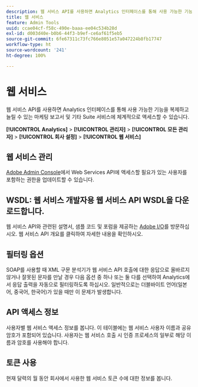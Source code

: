 ```yaml
---
description: 웹 서비스 API를 사용하면 Analytics 인터페이스를 통해 사용 가능한 기능을 복제하고 늘릴 수 있는 마케팅 보고서 및 기타 Suite 서비스에 체계적으로 액세스할 수 있습니다.
title: 웹 서비스
feature: Admin Tools
uuid: ccae04cf-f58c-490e-baaa-ee04c534b28d
exl-id: d003d40e-b0b6-44f3-b9ef-ce6af61f5eb5
source-git-commit: 6fe67311c73fc766e8051e57a047224b8fb17747
workflow-type: ht
source-wordcount: '241'
ht-degree: 100%

---
```


# 웹 서비스

웹 서비스 API를 사용하면 Analytics 인터페이스를 통해 사용 가능한 기능을 복제하고 늘릴 수 있는 마케팅 보고서 및 기타 Suite 서비스에 체계적으로 액세스할 수 있습니다.

**[!UICONTROL Analytics]** > **[!UICONTROL 관리자]** > **[!UICONTROL 모든 관리자]** > **[!UICONTROL 회사 설정]** > **[!UICONTROL 웹 서비스]**

## 웹 서비스 관리

[Adobe Admin Console](https://helpx.adobe.com/kr/enterprise/using/admin-console.html)에서 Web Services API에 액세스할 필요가 있는 사용자를 포함하는 권한을 업데이트할 수 있습니다.

## WSDL: 웹 서비스 개발자용 웹 서비스 API WSDL을 다운로드합니다.

웹 서비스 API와 관련된 설명서, 샘플 코드 및 포럼을 제공하는 [Adobe I/O](https://www.adobe.io/apis/experiencecloud/analytics.html)를 방문하십시오. 웹 서비스 API 개요를 클릭하여 자세한 내용을 확인하시오.

## 필터링 옵션

SOAP를 사용할 때 XML 구문 분석기가 웹 서비스 API 호출에 대한 응답으로 올바르지 않거나 잘못된 문자를 만날 경우 다음 옵션 중 하나 또는 둘 다를 선택하여 Analytics에서 응답 출력을 자동으로 필터링하도록 하십시오. 일반적으로는 더블바이트 언어(일본어, 중국어, 한국어)가 있을 때만 이 문제가 발생합니다.

## API 액세스 정보

사용자별 웹 서비스 액세스 정보를 봅니다. 이 테이블에는 웹 서비스 사용자 이름과 공유 암호가 포함되어 있습니다. 사용자는 웹 서비스 호출 시 인증 프로세스의 일부로 해당 이름과 암호를 사용해야 합니다.

## 토큰 사용

현재 달력의 월 동안 회사에서 사용한 웹 서비스 토큰 수에 대한 정보를 봅니다.
